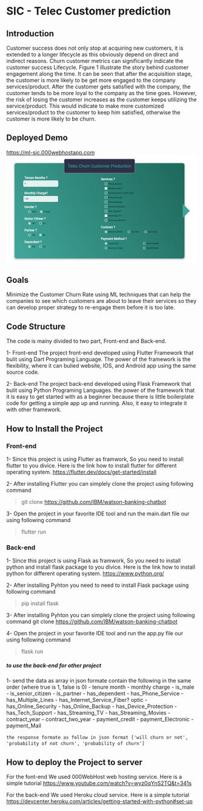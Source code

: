 # SIC - Telec Customer prediction

## Introduction

Customer success does not only stop at acquiring new customers, it is extended to a longer lifecycle as this obviously depend on direct and indirect reasons. Churn customer metrics can significantly indicate the customer success Lifecycle. Figure 1 illustrate the story behind customer engagement along the time. It can be seen that after the acquisition stage, the customer is more likely to be get more engaged to the company services/product. After the customer gets satisfied with the company, the customer tends to be more loyal to the company as the time goes. However, the risk of losing the customer increases as the customer keeps utilizing the service/product. This would indicate to make more customized services/product to the customer to keep him satisfied, otherwise the customer is more likely to be churn. 

## Deployed Demo
  https://ml-sic.000webhostapp.com
![plot](UI.png)


## Goals

Minimize the Customer Churn Rate using ML techniques that can help the companies to see which customers are about to leave their services so they can develop proper strategy to re-engage them before it is too late.


## Code Structure

The code is mainy divided to two part, Front-end and Back-end.

1- Front-end 
  The project front-end developed using Flutter Framework that bulit using Dart Programing Language. The power of the framework is the flexibility, where it can bulied website, IOS, and Android app using the same source code. 

2- Back-end 
  The project back-end developed using Flask Framework that bulit using Python Programing Languages. the power of the framework that it is easy to get started with as a beginner because there is little boilerplate code for getting a simple app up and running. Also, it easy to integrate it with other framework.



  



## How to Install the Project

### Front-end
1- 
  Since this project is using Flutter as framwork, So you need to install flutter to you divice.
  Here is the link how to install flutter for different operating system.
  https://flutter.dev/docs/get-started/install

2- 
  After installing Flutter you can simplely clone the project using following command
  > git clone https://github.com/IBM/watson-banking-chatbot 

3- 
  Open the project in your favorite IDE tool and run the main.dart file our using following command
  > flutter run

### Back-end
1- 
  Since this project is using Flask as framwork, So you need to install python and install flask package to you divice.
  Here is the link how to install python for different operating system.
  https://www.python.org/

2- 
  After installing Pyhton you need to need to install Flask package using following command
  > pip install flask

3- 
  After installing Pyhton you can simplely clone the project using following command
  git clone https://github.com/IBM/watson-banking-chatbot 

4- 
  Open the project in your favorite IDE tool and run the app.py file our using following command
  > flask run

##### to use the back-end for other project
  1- 
    send the data as array in json formate contain the following in the same order (where true is 1, false is 0)
    - tenure month
    - monthly charge
    - is_male
    - is_senior_citizen
    - is_partner
    - has_dependent
    - has_Phone_Service
    - has_Multiple_Lines
    - has_Internet_Service_Fiber? optic
    - has_Online_Security
    - has_Online_Backup
    - has_Device_Protection
    - has_Tech_Support
    - has_Streaming_TV
    - has_Streaming_Movies
    - contract_year
    - contract_two_year
    - payment_credit
    - payment_Electronic
    - payment_Mail

    the response formate as follow in json format ['will churn or not', 'probability of not churn', 'probability of churn']

## How to deploy the Project to server

  For the font-end We used 000WebHost web hosting service. Here is a simple tutorial
  https://www.youtube.com/watch?v=wyz0qYnS2TQ&t=341s


  For the back-end We used Heroku cloud service. Here is a simple tutorial
  https://devcenter.heroku.com/articles/getting-started-with-python#set-up
